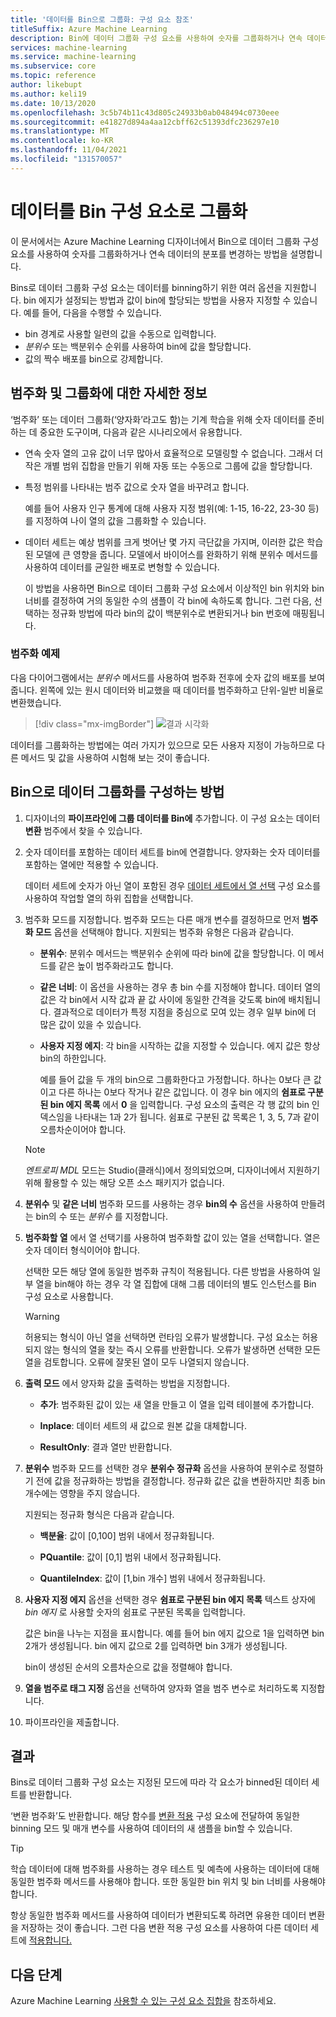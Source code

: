 ```yaml
---
title: '데이터를 Bin으로 그룹화: 구성 요소 참조'
titleSuffix: Azure Machine Learning
description: Bin에 데이터 그룹화 구성 요소를 사용하여 숫자를 그룹화하거나 연속 데이터의 분포를 변경하는 방법을 알아봅니다.
services: machine-learning
ms.service: machine-learning
ms.subservice: core
ms.topic: reference
author: likebupt
ms.author: keli19
ms.date: 10/13/2020
ms.openlocfilehash: 3c5b74b11c43d805c24933b0ab048494c0730eee
ms.sourcegitcommit: e41827d894a4aa12cbff62c51393dfc236297e10
ms.translationtype: MT
ms.contentlocale: ko-KR
ms.lasthandoff: 11/04/2021
ms.locfileid: "131570057"
---
```

# <a name="group-data-into-bins-component"></a>데이터를 Bin 구성 요소로 그룹화

이 문서에서는 Azure Machine Learning 디자이너에서 Bin으로 데이터 그룹화 구성 요소를 사용하여 숫자를 그룹화하거나 연속 데이터의 분포를 변경하는 방법을 설명합니다.

Bins로 데이터 그룹화 구성 요소는 데이터를 binning하기 위한 여러 옵션을 지원합니다. bin 에지가 설정되는 방법과 값이 bin에 할당되는 방법을 사용자 지정할 수 있습니다. 예를 들어, 다음을 수행할 수 있습니다.  

+ bin 경계로 사용할 일련의 값을 수동으로 입력합니다.  
+ *분위수* 또는 백분위수 순위를 사용하여 bin에 값을 할당합니다.  
+ 값의 짝수 배포를 bin으로 강제합니다.  

## <a name="more-about-binning-and-grouping"></a>범주화 및 그룹화에 대한 자세한 정보

‘범주화’ 또는 데이터 그룹화(‘양자화’라고도 함)는 기계 학습을 위해 숫자 데이터를 준비하는 데 중요한 도구이며,  다음과 같은 시나리오에서 유용합니다.

+ 연속 숫자 열의 고유 값이 너무 많아서 효율적으로 모델링할 수 없습니다. 그래서 더 작은 개별 범위 집합을 만들기 위해 자동 또는 수동으로 그룹에 값을 할당합니다.

+ 특정 범위를 나타내는 범주 값으로 숫자 열을 바꾸려고 합니다.

    예를 들어 사용자 인구 통계에 대해 사용자 지정 범위(예: 1-15, 16-22, 23-30 등)를 지정하여 나이 열의 값을 그룹화할 수 있습니다.

+ 데이터 세트는 예상 범위를 크게 벗어난 몇 가지 극단값을 가지며, 이러한 값은 학습된 모델에 큰 영향을 줍니다. 모델에서 바이어스를 완화하기 위해 분위수 메서드를 사용하여 데이터를 균일한 배포로 변형할 수 있습니다.

    이 방법을 사용하면 Bin으로 데이터 그룹화 구성 요소에서 이상적인 bin 위치와 bin 너비를 결정하여 거의 동일한 수의 샘플이 각 bin에 속하도록 합니다. 그런 다음, 선택하는 정규화 방법에 따라 bin의 값이 백분위수로 변환되거나 bin 번호에 매핑됩니다.

### <a name="examples-of-binning"></a>범주화 예제

다음 다이어그램에서는 *분위수* 메서드를 사용하여 범주화 전후에 숫자 값의 배포를 보여 줍니다. 왼쪽에 있는 원시 데이터와 비교했을 때 데이터를 범주화하고 단위-일반 비율로 변환했습니다.  

> [!div class="mx-imgBorder"]
> ![결과 시각화](media/module/group-data-into-bins-result-example.png)

데이터를 그룹화하는 방법에는 여러 가지가 있으므로 모든 사용자 지정이 가능하므로 다른 메서드 및 값을 사용하여 시험해 보는 것이 좋습니다. 

## <a name="how-to-configure-group-data-into-bins"></a>Bin으로 데이터 그룹화를 구성하는 방법

1. 디자이너의 **파이프라인에 그룹 데이터를 Bin에** 추가합니다. 이 구성 요소는 데이터 **변환** 범주에서 찾을 수 있습니다.

2. 숫자 데이터를 포함하는 데이터 세트를 bin에 연결합니다. 양자화는 숫자 데이터를 포함하는 열에만 적용할 수 있습니다. 

    데이터 세트에 숫자가 아닌 열이 포함된 경우 [데이터 세트에서 열 선택](select-columns-in-dataset.md) 구성 요소를 사용하여 작업할 열의 하위 집합을 선택합니다.

3. 범주화 모드를 지정합니다. 범주화 모드는 다른 매개 변수를 결정하므로 먼저 **범주화 모드** 옵션을 선택해야 합니다. 지원되는 범주화 유형은 다음과 같습니다.

    - **분위수**: 분위수 메서드는 백분위수 순위에 따라 bin에 값을 할당합니다. 이 메서드를 같은 높이 범주화라고도 합니다.

    - **같은 너비**: 이 옵션을 사용하는 경우 총 bin 수를 지정해야 합니다. 데이터 열의 값은 각 bin에서 시작 값과 끝 값 사이에 동일한 간격을 갖도록 bin에 배치됩니다. 결과적으로 데이터가 특정 지점을 중심으로 모여 있는 경우 일부 bin에 더 많은 값이 있을 수 있습니다.

    - **사용자 지정 에지**: 각 bin을 시작하는 값을 지정할 수 있습니다. 에지 값은 항상 bin의 하한입니다. 
    
      예를 들어 값을 두 개의 bin으로 그룹화한다고 가정합니다. 하나는 0보다 큰 값이고 다른 하나는 0보다 작거나 같은 값입니다. 이 경우 bin 에지의 **쉼표로 구분된 bin 에지 목록** 에서 **0** 을 입력합니다. 구성 요소의 출력은 각 행 값의 bin 인덱스임을 나타내는 1과 2가 됩니다. 쉼표로 구분된 값 목록은 1, 3, 5, 7과 같이 오름차순이어야 합니다.
    
    > [!Note]
    > *엔트로피 MDL* 모드는 Studio(클래식)에서 정의되었으며, 디자이너에서 지원하기 위해 활용할 수 있는 해당 오픈 소스 패키지가 없습니다.        

4. **분위수** 및 **같은 너비** 범주화 모드를 사용하는 경우 **bin의 수** 옵션을 사용하여 만들려는 bin의 수 또는 *분위수* 를 지정합니다.

5. **범주화할 열** 에서 열 선택기를 사용하여 범주화할 값이 있는 열을 선택합니다. 열은 숫자 데이터 형식이어야 합니다.

    선택한 모든 해당 열에 동일한 범주화 규칙이 적용됩니다. 다른 방법을 사용하여 일부 열을 bin해야 하는 경우 각 열 집합에 대해 그룹 데이터의 별도 인스턴스를 Bin 구성 요소로 사용합니다.

    > [!WARNING]
    > 허용되는 형식이 아닌 열을 선택하면 런타임 오류가 발생합니다. 구성 요소는 허용되지 않는 형식의 열을 찾는 즉시 오류를 반환합니다. 오류가 발생하면 선택한 모든 열을 검토합니다. 오류에 잘못된 열이 모두 나열되지 않습니다.

6. **출력 모드** 에서 양자화 값을 출력하는 방법을 지정합니다.

    + **추가**: 범주화된 값이 있는 새 열을 만들고 이 열을 입력 테이블에 추가합니다.

    + **Inplace**: 데이터 세트의 새 값으로 원본 값을 대체합니다.

    + **ResultOnly**: 결과 열만 반환합니다.

7. **분위수** 범주화 모드를 선택한 경우 **분위수 정규화** 옵션을 사용하여 분위수로 정렬하기 전에 값을 정규화하는 방법을 결정합니다. 정규화 값은 값을 변환하지만 최종 bin 개수에는 영향을 주지 않습니다.

    지원되는 정규화 형식은 다음과 같습니다.

    + **백분율**: 값이 [0,100] 범위 내에서 정규화됩니다.

    + **PQuantile**: 값이 [0,1] 범위 내에서 정규화됩니다.

    + **QuantileIndex**: 값이 [1,bin 개수] 범위 내에서 정규화됩니다.

8. **사용자 지정 에지** 옵션을 선택한 경우 **쉼표로 구분된 bin 에지 목록** 텍스트 상자에 *bin 에지* 로 사용할 숫자의 쉼표로 구분된 목록을 입력합니다. 

    값은 bin을 나누는 지점을 표시합니다. 예를 들어 bin 에지 값으로 1을 입력하면 bin 2개가 생성됩니다. bin 에지 값으로 2를 입력하면 bin 3개가 생성됩니다.

    bin이 생성된 순서의 오름차순으로 값을 정렬해야 합니다.

10. **열을 범주로 태그 지정** 옵션을 선택하여 양자화 열을 범주 변수로 처리하도록 지정합니다.

11. 파이프라인을 제출합니다.

## <a name="results"></a>결과

Bins로 데이터 그룹화 구성 요소는 지정된 모드에 따라 각 요소가 binned된 데이터 세트를 반환합니다. 

‘변환 범주화’도 반환합니다. 해당 함수를 [변환 적용](apply-transformation.md) 구성 요소에 전달하여 동일한 binning 모드 및 매개 변수를 사용하여 데이터의 새 샘플을 bin할 수 있습니다.  

> [!TIP]
> 학습 데이터에 대해 범주화를 사용하는 경우 테스트 및 예측에 사용하는 데이터에 대해 동일한 범주화 메서드를 사용해야 합니다. 또한 동일한 bin 위치 및 bin 너비를 사용해야 합니다. 
> 
> 항상 동일한 범주화 메서드를 사용하여 데이터가 변환되도록 하려면 유용한 데이터 변환을 저장하는 것이 좋습니다. 그런 다음 변환 적용 구성 요소를 사용하여 다른 데이터 세트에 [적용합니다.](apply-transformation.md)

## <a name="next-steps"></a>다음 단계

Azure Machine Learning [사용할 수 있는 구성 요소 집합을](component-reference.md) 참조하세요. 
